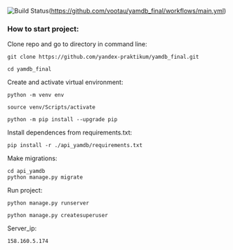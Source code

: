 ![Build Status](https://github.com/github/docs/actions/workflows/main.yml/badge.svg)(https://github.com/vootau/yamdb_final/workflows/main.yml)

### How to start project:

Clone repo and go to directory in command line:

```
git clone https://github.com/yandex-praktikum/yamdb_final.git
```

```
cd yamdb_final
```

Create and activate virtual environment:

```
python -m venv env
```

```
source venv/Scripts/activate
```

```
python -m pip install --upgrade pip
```

Install dependences from requirements.txt:

```
pip install -r ./api_yamdb/requirements.txt
```

Make migrations:

```
cd api_yamdb
python manage.py migrate
```

Run project:

```
python manage.py runserver

python manage.py createsuperuser
```
Server_ip:

```
158.160.5.174
```

